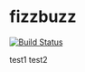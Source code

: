 # fizzbuzz
[![Build Status](https://travis-ci.org/yo1000/fizzbuzz.svg?branch=master)](https://travis-ci.org/yo1000/fizzbuzz)

test1
test2
